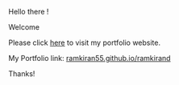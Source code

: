 Hello there !

Welcome

Please click [here](https://ramkiran55.github.io/ramkirand/) to visit my portfolio website.

My Portfolio link: [ramkiran55.github.io/ramkirand](https://ramkiran55.github.io/ramkirand/)

Thanks!
